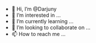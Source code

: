 - 👋 Hi, I’m @Darjuny
- 👀 I’m interested in ...
- 🌱 I’m currently learning ...
- 💞️ I’m looking to collaborate on ...
- 📫 How to reach me ...

<!---
Darjuny/Darjuny is a ✨ special ✨ repository because its `README.md` (this file) appears on your GitHub profile.
You can click the Preview link to take a look at your changes.
--->
